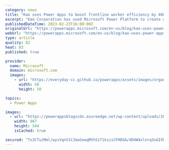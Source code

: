 ```yaml
---
category: news
title: "Kao uses Power Apps to boost frontline worker efficiency by 480 hours every month"
excerpt: "Kao Corporation has used Microsoft Power Platform to create digital solutions for frontline workers across their factories in Japan. A single citizen developer project resulted in an efficiency increase of 480 hours per month. This is one of the 250+ apps in use across ten facilities in Japan."
publishedDateTime: 2023-02-23T16:00:00Z
originalUrl: "https://powerapps.microsoft.com/en-us/blog/kao-uses-power-apps-to-boost-frontline-worker-efficiency-by-480-hours-every-month/"
webUrl: "https://powerapps.microsoft.com/en-us/blog/kao-uses-power-apps-to-boost-frontline-worker-efficiency-by-480-hours-every-month/"
type: article
quality: 82
heat: 83
published: true

provider:
  name: Microsoft
  domain: microsoft.com
  images:
    - url: "https://everyday-cc.github.io/powerapps/assets/images/organizations/microsoft.com-50x50.jpg"
      width: 50
      height: 50

topics:
  - Power Apps

images:
  - url: "https://powerappsblogscdn.azureedge.net/wp-content/uploads/2023/02/image-8.png"
    width: 967
    height: 544
    isCached: true

secured: "Tx3CTuJMml/wysVqnV1CJmaSewqMYhS1f1ksisCFHDGA/dD4W4xlnrq3oGIVhaAdQAClK0o6U6/sZwcbZkHjBhf9zc+mmQhI/Hb7FmMZeTHzYbFDM1DSpTJ0XkuRi0/o631eJ4+L3opDJKeDMH3wuzy55xoUktpErww5I82ew3RDrpzZeZRS88ui3B8ZLl/E3mg1PWlalDJknuQO03Hj40j4F3dQ46z/2BKTcYr7vcZHPpSvEDtHbaskM1qlqpECweuJkk059/EOoNxdaD4QWRsom/3FAKhaGz6g0/ag0IfHQljW4o2OJQhGMlSMNiA5cegkCHhnMkkNfrjh0VXkr9YgrAsotRLvXBWnetQGF5M=;L+NYn3S3AifvcNGhVUfpPg=="
---
```


